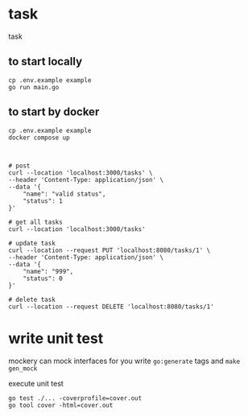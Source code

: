 # task
task

## to start locally 
```
cp .env.example example
go run main.go
```

## to start by docker
```
cp .env.example example
docker compose up



# post
curl --location 'localhost:3000/tasks' \
--header 'Content-Type: application/json' \
--data '{
    "name": "valid status",
    "status": 1
}'

# get all tasks
curl --location 'localhost:3000/tasks'

# update task
curl --location --request PUT 'localhost:8080/tasks/1' \
--header 'Content-Type: application/json' \
--data '{
    "name": "999",
    "status": 0
}'

# delete task
curl --location --request DELETE 'localhost:8080/tasks/1'
```

# write unit test
mockery can mock interfaces for you
write `go:generate` tags and `make gen_mock`

execute unit test
```
go test ./... -coverprofile=cover.out
go tool cover -html=cover.out 
```

